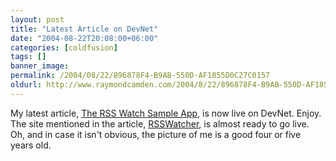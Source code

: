 ```yaml
---
layout: post
title: "Latest Article on DevNet"
date: "2004-08-22T20:08:00+06:00"
categories: [coldfusion]
tags: []
banner_image: 
permalink: /2004/08/22/896878F4-B9AB-550D-AF1855D0C27C0157
oldurl: http://www.raymondcamden.com/2004/8/22/896878F4-B9AB-550D-AF1855D0C27C0157
---
```


My latest article, <a href="http://www.macromedia.com/devnet/mx/coldfusion/articles/rsswatch.html">The RSS Watch Sample App</a>, is now live on DevNet. Enjoy. The site mentioned in the article, <a href="http://www.rsswatcher.com">RSSWatcher</a>, is almost ready to go live. Oh, and in case it isn't obvious, the picture of me is a good four or five years old.